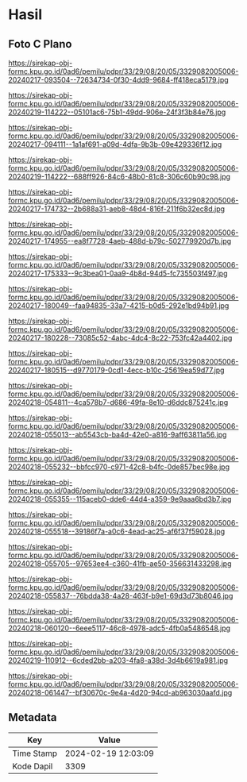 # Hasil

## Foto C Plano

https://sirekap-obj-formc.kpu.go.id/0ad6/pemilu/pdpr/33/29/08/20/05/3329082005006-20240217-093504--72634734-0f30-4dd9-9684-ff418eca5179.jpg

https://sirekap-obj-formc.kpu.go.id/0ad6/pemilu/pdpr/33/29/08/20/05/3329082005006-20240219-114222--05101ac6-75b1-49dd-906e-24f3f3b84e76.jpg

https://sirekap-obj-formc.kpu.go.id/0ad6/pemilu/pdpr/33/29/08/20/05/3329082005006-20240217-094111--1a1af691-a09d-4dfa-9b3b-09e429336f12.jpg

https://sirekap-obj-formc.kpu.go.id/0ad6/pemilu/pdpr/33/29/08/20/05/3329082005006-20240219-114222--688ff926-84c6-48b0-81c8-306c60b90c98.jpg

https://sirekap-obj-formc.kpu.go.id/0ad6/pemilu/pdpr/33/29/08/20/05/3329082005006-20240217-174732--2b688a31-aeb8-48d4-816f-211f6b32ec8d.jpg

https://sirekap-obj-formc.kpu.go.id/0ad6/pemilu/pdpr/33/29/08/20/05/3329082005006-20240217-174955--ea8f7728-4aeb-488d-b79c-502779920d7b.jpg

https://sirekap-obj-formc.kpu.go.id/0ad6/pemilu/pdpr/33/29/08/20/05/3329082005006-20240217-175333--9c3bea01-0aa9-4b8d-94d5-fc735503f497.jpg

https://sirekap-obj-formc.kpu.go.id/0ad6/pemilu/pdpr/33/29/08/20/05/3329082005006-20240217-180049--faa94835-33a7-4215-b0d5-292e1bd94b91.jpg

https://sirekap-obj-formc.kpu.go.id/0ad6/pemilu/pdpr/33/29/08/20/05/3329082005006-20240217-180228--73085c52-4abc-4dc4-8c22-753fc42a4402.jpg

https://sirekap-obj-formc.kpu.go.id/0ad6/pemilu/pdpr/33/29/08/20/05/3329082005006-20240217-180515--d9770179-0cd1-4ecc-b10c-25619ea59d77.jpg

https://sirekap-obj-formc.kpu.go.id/0ad6/pemilu/pdpr/33/29/08/20/05/3329082005006-20240218-054811--4ca578b7-d686-49fa-8e10-d6ddc875241c.jpg

https://sirekap-obj-formc.kpu.go.id/0ad6/pemilu/pdpr/33/29/08/20/05/3329082005006-20240218-055013--ab5543cb-ba4d-42e0-a816-9aff63811a56.jpg

https://sirekap-obj-formc.kpu.go.id/0ad6/pemilu/pdpr/33/29/08/20/05/3329082005006-20240218-055232--bbfcc970-c971-42c8-b4fc-0de857bec98e.jpg

https://sirekap-obj-formc.kpu.go.id/0ad6/pemilu/pdpr/33/29/08/20/05/3329082005006-20240218-055355--115aceb0-dde6-44d4-a359-9e9aaa6bd3b7.jpg

https://sirekap-obj-formc.kpu.go.id/0ad6/pemilu/pdpr/33/29/08/20/05/3329082005006-20240218-055518--39186f7a-a0c6-4ead-ac25-af6f37f59028.jpg

https://sirekap-obj-formc.kpu.go.id/0ad6/pemilu/pdpr/33/29/08/20/05/3329082005006-20240218-055705--97653ee4-c360-41fb-ae50-356631433298.jpg

https://sirekap-obj-formc.kpu.go.id/0ad6/pemilu/pdpr/33/29/08/20/05/3329082005006-20240218-055837--76bdda38-4a28-463f-b9e1-69d3d73b8046.jpg

https://sirekap-obj-formc.kpu.go.id/0ad6/pemilu/pdpr/33/29/08/20/05/3329082005006-20240218-060120--6eee5117-46c8-4978-adc5-4fb0a5486548.jpg

https://sirekap-obj-formc.kpu.go.id/0ad6/pemilu/pdpr/33/29/08/20/05/3329082005006-20240219-110912--6cded2bb-a203-4fa8-a38d-3d4b6619a981.jpg

https://sirekap-obj-formc.kpu.go.id/0ad6/pemilu/pdpr/33/29/08/20/05/3329082005006-20240218-061447--bf30670c-9e4a-4d20-94cd-ab963030aafd.jpg


## Metadata

| Key        | Value               |
| ---------- | ------------------- |
| Time Stamp | 2024-02-19 12:03:09 |
| Kode Dapil | 3309                |



